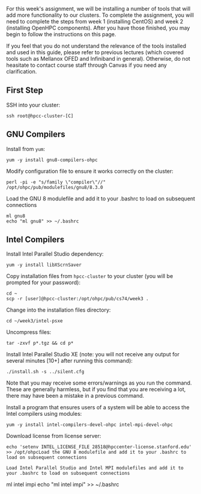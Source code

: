 For this week's assignment, we will be installing a number of tools that will add more functionality to our clusters. To complete the assignment, you will need to complete the steps from week 1 (installing CentOS) and week 2 (installing OpenHPC components). After you have those finished, you may begin to follow the instructions on this page.

If you feel that you do not understand the relevance of the tools installed and used in this guide, please refer to previous lectures (which covered tools such as Mellanox OFED and Infiniband in general). Otherwise, do not heasitate to contact course staff through Canvas if you need any clarification.

## First Step

SSH into your cluster:

```
ssh root@hpcc-cluster-[C]
```
## GNU Compilers

Install from `yum`:

```
yum -y install gnu8-compilers-ohpc
```

Modify configuration file to ensure it works correctly on the cluster:

```
perl -pi -e "s/family \"compiler\"//" /opt/ohpc/pub/modulefiles/gnu8/8.3.0
```

Load the GNU 8 modulefile and add it to your .bashrc to load on subsequent connections

```
ml gnu8
echo "ml gnu8" >> ~/.bashrc
```

## Intel Compilers

Install Intel Parallel Studio dependency:

```
yum -y install libXScrnSaver
```

Copy installation files from `hpcc-cluster` to your cluster (you will be prompted for your password):

```
cd ~
scp -r [user]@hpcc-cluster:/opt/ohpc/pub/cs74/week3 .
```

Change into the installation files directory:

```
cd ~/week3/intel-psxe
```

Uncompress files:

```
tar -zxvf p*.tgz && cd p*
```

Install Intel Parallel Studio XE (note: you will not receive any output for several minutes [10+] after running this command):

```
./install.sh -s ../silent.cfg
```

Note that you may receive some errors/warnings as you run the command. These are generally harmless, but if you find that you are receiving a lot, there may have been a mistake in a previous command.

Install a program that ensures users of a system will be able to access the Intel compilers using modules:

```
yum -y install intel-compilers-devel-ohpc intel-mpi-devel-ohpc
```

Download license from license server:

```
echo 'setenv INTEL_LICENSE_FILE 28518@hpccenter-license.stanford.edu' >> /opt/ohpcLoad the GNU 8 modulefile and add it to your .bashrc to load on subsequent connections

Load Intel Parallel Studio and Intel MPI modulefiles and add it to your .bashrc to load on subsequent connections

```
ml intel impi
echo "ml intel impi" >> ~/.bashrc
```
